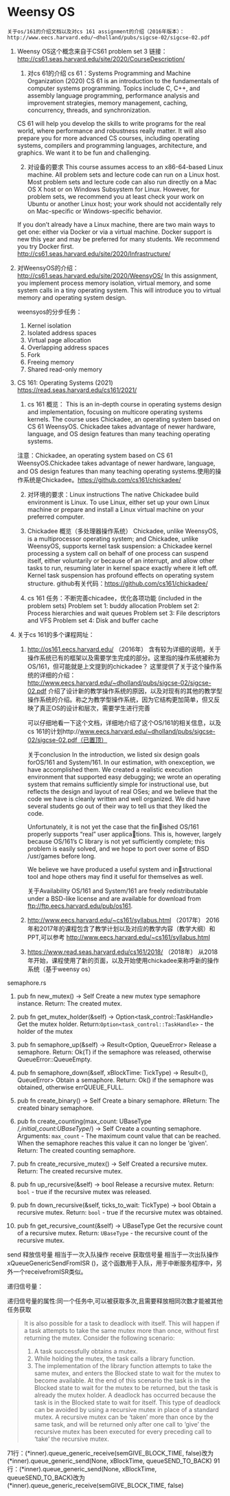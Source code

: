 # Weensy OS

    关于os/161的介绍文档以及对cs 161 assignment的介绍（2016年版本）：http://www.eecs.harvard.edu/~dholland/pubs/sigcse-02/sigcse-02.pdf

1.  Weensy OS这个概念来自于CS61 problem set 3 链接：http://cs61.seas.harvard.edu/site/2020/CourseDescription/

    1.  对cs 61的介绍
    cs 61：Systems Programming and Machine Organization (2020)
    CS 61 is an introduction to the fundamentals of computer systems programming. Topics include C, C++, and assembly language programming, performance analysis and improvement strategies, memory management, caching, concurrency, threads, and synchronization.

    CS 61 will help you develop the skills to write programs for the real world, where performance and robustness really matter. It will also prepare you for more advanced CS courses, including operating systems, compilers and programming languages, architecture, and graphics. We want it to be fun and challenging.

    2.  对设备的要求
    This course assumes access to an x86-64-based Linux machine. All problem sets and lecture code can run on a Linux host. Most problem sets and lecture code can also run directly on a Mac OS X host or on Windows Subsystem for Linux. However, for problem sets, we recommend you at least check your work on Ubuntu or another Linux host; your work should not accidentally rely on Mac-specific or Windows-specific behavior.

    If you don’t already have a Linux machine, there are two main ways to get one: either via Docker or via a virtual machine. Docker support is new this year and may be preferred for many students. We recommend you try Docker first.
    http://cs61.seas.harvard.edu/site/2020/Infrastructure/

2.  对WeensyOS的介绍：http://cs61.seas.harvard.edu/site/2020/WeensyOS/
    In this assignment, you implement process memory isolation, virtual memory, and some system calls in a tiny operating system. This will introduce you to virtual memory and operating system design.

    weensyos的分步任务：
    1.  Kernel isolation
    2.  Isolated address spaces
    3.  Virtual page allocation
    4.  Overlapping address spaces
    5.  Fork
    6.  Freeing memory
    7.  Shared read-only memory

3.  CS 161: Operating Systems (2021)    https://read.seas.harvard.edu/cs161/2021/
    1.  cs 161 概览：
    This is an in-depth course in operating systems design and implementation, focusing on multicore operating systems kernels.
    The course uses Chickadee, an operating system based on CS 61 WeensyOS. Chickadee takes advantage of newer hardware, language, and OS design features than many teaching operating systems.

    注意：Chickadee, an operating system based on CS 61 WeensyOS.Chickadee takes advantage of newer hardware, language, and OS design features than many teaching operating systems.使用的操作系统是Chickadee。https://github.com/cs161/chickadee/

    2.  对环境的要求：Linux instructions
    The native Chickadee build environment is Linux. To use Linux, either set up your own Linux machine or prepare and install a Linux virtual machine on your preferred computer.

    3.  Chickadee 概览（多处理器操作系统）
    Chickadee, unlike WeensyOS, is a multiprocessor operating system; and Chickadee, unlike WeensyOS, supports kernel task suspension: a Chickadee kernel processing a system call on behalf of one process can suspend itself, either voluntarily or because of an interrupt, and allow other tasks to run, resuming later in kernel space exactly where it left off. Kernel task suspension has profound effects on operating system structure.
    github有关代码：https://github.com/cs161/chickadee/

    4.  cs 161 任务：不断完善chicadee，优化各项功能 (included in the problem sets)
        Problem set 1: buddy allocation
        Problem set 2: Process hierarchies and wait queues
        Problem set 3: File descriptors and VFS
        Problem set 4: Disk and buffer cache

4.  关于cs 161的多个课程网址：
    1.  http://os161.eecs.harvard.edu/  （2016年）
        含有较为详细的说明，关于操作系统已有的框架以及需要学生完成的部分。这里指的操作系统被称为OS/161，但可能就是上文提到的chickadee？
        这里提供了关于这个操作系统的详细的介绍：http://www.eecs.harvard.edu/~dholland/pubs/sigcse-02/sigcse-02.pdf 介绍了设计新的教学操作系统的原因，以及对现有的其他的教学型操作系统的介绍。称之为教学型操作系统，因为它结构更加简单，但又反映了真正OS的设计和层次，需要学生进行完善

        可以仔细地看一下这个文档，详细地介绍了这个OS/161的相关信息，以及cs 161的计划http://www.eecs.harvard.edu/~dholland/pubs/sigcse-02/sigcse-02.pdf（已置顶）

        关于conclusion
        In the introduction, we listed six design goals forOS/161 and System/161. In our estimation, with onexception, we have accomplished them. We created a realistic execution environment that supported easy debugging; we wrote an operating system that remains sufficiently simple for instructional use, but reflects the design and layout of real OSes; and we believe that the
        code we have is cleanly written and well organized. We did have several students go out of their way to tell us that they liked the code.

        Unfortunately, it is not yet the case that the finished OS/161 properly supports “real” user applications. This is, however, largely because OS/161’s C library is not yet sufficiently complete; this problem is easily solved, and we hope to port over some of BSD /usr/games before long.

        We believe we have produced a useful system and instructional tool and hope others may find it useful for themselves as well.

        关于Availability
        OS/161 and System/161 are freely redistributable under a BSD-like license and are available for download from ftp://ftp.eecs.harvard.edu/pub/os161.


    2.  http://www.eecs.harvard.edu/~cs161/syllabus.html      （2017年）
        2016年和2017年的课程包含了教学计划以及对应的教学内容（教学大纲）和PPT,可以参考 http://www.eecs.harvard.edu/~cs161/syllabus.html

    3.  https://www.read.seas.harvard.edu/cs161/2018/     （2018年）
        从2018年开始，课程使用了新的页面，以及开始使用chickadee来称呼新的操作系统（基于weensy os）
        
semaphore.rs      
1. pub fn new_mutex() -> Self
Create a new mutex type semaphore instance.
 Return: The created mutex.

2. pub fn get_mutex_holder(&self) -> Option<task_control::TaskHandle> 
Get the mutex holder.
 Return:`Option<task_control::TaskHandle>` - the holder of the mutex

3. pub fn semaphore_up(&self) -> Result<Option<TaskHandle>, QueueError>
Release a semaphore.
 Return: Ok(T) if the semaphore was released, otherwise QueueError::QueueEmpty.

4. pub fn semaphore_down(&self, xBlockTime: TickType) -> Result<(), QueueError>
Obtain a semaphore.
 Return: Ok() if the semaphore was obtained, otherwise errQUEUE_FULL.


5. pub fn create_binary() -> Self 
Create a binary semaphore.
#Return: The created binary semaphore.

6. pub fn create_counting(max_count: UBaseType /*,initial_count:UBaseType*/) -> Self
Create a counting semaphore.
 Arguments: `max_count` - The maximum count value that can be reached. When the semaphore reaches this value it can no longer be 'given'.
 Return: The created counting semaphore.

7. pub fn create_recursive_mutex() -> Self 
Created a recursive mutex.
 Return: The created recursive mutex.
8. pub fn up_recursive(&self) -> bool 
Release a recursive mutex.
 Return: `bool` - true if the recursive mutex was released.
9. pub fn down_recursive(&self, ticks_to_wait: TickType) -> bool
Obtain a recursive mutex.
 Return: `bool` - true if the recursive mutex was obtained.
10. pub fn get_recursive_count(&self) -> UBaseType 
Get the recursive count of a recursive mutex.
 Return: `UBaseType` - the recursive count of the recursive mutex.      
        
send 释放信号量 相当于一次入队操作 
receive 获取信号量 相当于一次出队操作
xQueueGenericSendFromISR ()，这个函数用于入队，用于中断服务程序中，另外一个receivefromISR类似。

递归信号量：

递归信号量的属性:同一个任务中,可以被获取多次,且需要释放相同次数才能被其他任务获取
>It is also possible for a task to deadlock with itself. This will happen if a task attempts to take 
the same mutex more than once, without first returning the mutex. Consider the following 
scenario:
>1. A task successfully obtains a mutex.
>2. While holding the mutex, the task calls a library function.
>3. The implementation of the library function attempts to take the same mutex, and enters 
the Blocked state to wait for the mutex to become available.
At the end of this scenario the task is in the Blocked state to wait for the mutex to be returned, 
but the task is already the mutex holder. A deadlock has occurred because the task is in the 
Blocked state to wait for itself. 
This type of deadlock can be avoided by using a recursive mutex in place of a standard mutex. 
A recursive mutex can be ‘taken’ more than once by the same task, and will be returned only 
after one call to ‘give’ the recursive mutex has been executed for every preceding call to ‘take’ the recursive mutex.

71行：(*inner).queue_generic_receive(semGIVE_BLOCK_TIME, false)改为(*inner).queue_generic_send(None, xBlockTime, queueSEND_TO_BACK)
91行：(*inner).queue_generic_send(None, xBlockTime, queueSEND_TO_BACK)改为(*inner).queue_generic_receive(semGIVE_BLOCK_TIME, false)

